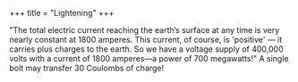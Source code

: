+++
title = "Lightening"
+++

"The total electric current reaching the earth’s surface at any time is very nearly constant at 1800 amperes. This current, of course, is 'positive' — it carries plus charges to the earth. So we have a voltage supply of 400,000 volts with a current of 1800 amperes—a power of 700 megawatts!" A single bolt may transfer 30 Coulombs of charge! 